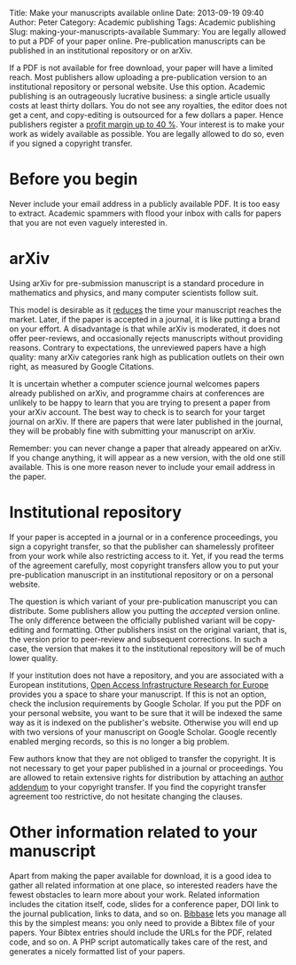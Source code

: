 Title: Make your manuscripts available online
Date: 2013-09-19 09:40
Author: Peter
Category: Academic publishing
Tags: Academic publishing
Slug: making-your-manuscripts-available
Summary: You are legally allowed to put a PDF of your paper online. Pre-publication manuscripts can be published in an institutional repository or on arXiv.

If a PDF is not available for free download, your paper will have a
limited reach. Most publishers allow uploading a pre-publication version
to an institutional repository or personal website. Use this option.
Academic publishing is an outrageously lucrative business: a single
article usually costs at least thirty dollars. You do not see any
royalties, the editor does not get a cent, and copy-editing is
outsourced for a few dollars a paper. Hence publishers register a
[profit margin up to 40 %](http://www.guardian.co.uk/commentisfree/2011/aug/29/academic-publishers-murdoch-socialist).
Your interest is to make your work as widely available as possible. You
are legally allowed to do so, even if you signed a copyright transfer.

Before you begin
================

Never include your email address in a publicly available PDF. It is too
easy to extract. Academic spammers with flood your inbox with calls for
papers that you are not even vaguely interested in.

arXiv
=====

Using arXiv for pre-submission manuscript is a standard procedure in
mathematics and physics, and many computer scientists follow suit.

This model is desirable as it
[reduces](http://yann.lecun.com/ex/pamphlets/publishing-models.html) the
time your manuscript reaches the market. Later, if the paper is accepted
in a journal, it is like putting a brand on your effort. A disadvantage
is that while arXiv is moderated, it does not offer peer-reviews, and
occasionally rejects manuscripts without providing reasons. Contrary to
expectations, the unreviewed papers have a high quality: many arXiv
categories rank high as publication outlets on their own right, as
measured by Google Citations.

It is uncertain whether a computer science journal welcomes papers
already published on arXiv, and programme chairs at conferences are
unlikely to be happy to learn that you are trying to present a paper
from your arXiv account. The best way to check is to search for your
target journal on arXiv. If there are papers that were later published
in the journal, they will be probably fine with submitting your
manuscript on arXiv.

Remember: you can never change a paper that already appeared on arXiv.
If you change anything, it will appear as a new version, with the old
one still available. This is one more reason never to include your email
address in the paper.

Institutional repository
========================

If your paper is accepted in a journal or in a conference proceedings,
you sign a copyright transfer, so that the publisher can shamelessly
profiteer from your work while also restricting access to it. Yet, if
you read the terms of the agreement carefully, most copyright transfers
allow you to put your pre-publication manuscript in an institutional
repository or on a personal website.

The question is which variant of your pre-publication manuscript you can
distribute. Some publishers allow you putting the *accepted* version
online. The only difference between the officially published variant
will be copy-editing and formatting. Other publishers insist on the
original variant, that is, the version prior to peer-review and
subsequent corrections. In such a case, the version that makes it to the
institutional repository will be of much lower quality.

If your institution does not have a repository, and you are associated
with a European institutions, [Open Access Infrastructure Research for Europe](http://www.openaire.eu/)
provides you a space to share your manuscript. If this is not an option,
check the inclusion requirements by Google Scholar. If you put the PDF
on your personal website, you want to be sure that it will be indexed
the same way as it is indexed on the publisher's website. Otherwise you
will end up with two versions of your manuscript on Google Scholar.
Google recently enabled merging records, so this is no longer a big
problem.

Few authors know that they are not obliged to transfer the copyright. It
is not necessary to get your paper published in a journal or
proceedings. You are allowed to retain extensive rights for distribution
by attaching an [author addendum](http://www.arl.org/sparc/author/addendum.shtml) to your
copyright transfer. If you find the copyright transfer agreement too
restrictive, do not hesitate changing the clauses.

Other information related to your manuscript
============================================

Apart from making the paper available for download, it is a good idea to
gather all related information at one place, so interested readers have
the fewest obstacles to learn more about your work. Related information
includes the citation itself, code, slides for a conference paper, DOI
link to the journal publication, links to data, and so on.
[Bibbase](http://bibbase.org/) lets you manage all this by the simplest
means: you only need to provide a Bibtex file of your papers. Your
Bibtex entries should include the URLs for the PDF, related code, and so
on. A PHP script automatically takes care of the rest, and generates a
nicely formatted list of your papers.

